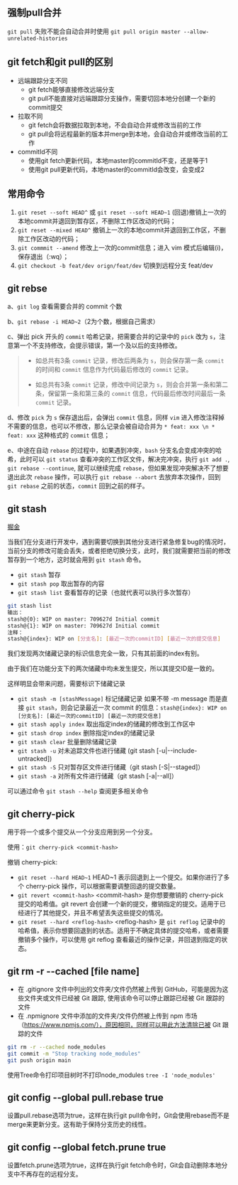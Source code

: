 强制pull合并
---
`git pull` 失败不能合自动合并时使用 `git pull origin master --allow-unrelated-histories`

git fetch和git pull的区别
---
- 远端跟踪分支不同
    - git fetch能够直接修改远端分支
    - git pull不能直接对远端跟踪分支操作，需要切回本地分创建一个新的commit提交
- 拉取不同
    - git fetch会将数据拉取到本地，不会自动合并或修改当前的工作
    - git pull会将远程最新的版本并merge到本地，会自动合并或修改当前的工作
- commitId不同
    - 使用git fetch更新代码，本地master的commitId不变，还是等于1
    - 使用git pull更新代码，本地master的commitId会改变，会变成2

常用命令
---
1. ```git reset --soft HEAD^``` 或 ```git reset --soft HEAD~1```
(回退)撤销上一次的本地commit并退回到暂存区，不删除工作区改动的代码；
2. ```git reset --mixed HEAD^```
撤销上一次的本地commit并退回到工作区，不删除工作区改动的代码；
3. ```git commmit --amend``` 
修改上一次的commit信息；进入 vim 模式后编辑(i)，保存退出（:wq）；
4. `git checkout -b feat/dev orign/feat/dev`
切换到远程分支 feat/dev

git rebse
---
a、`git log` 查看需要合并的 commit 个数

b、`git rebase -i HEAD~2`（2为个数，根据自己需求）

c、弹出 pick 开头的 `commit` 哈希记录，把需要合并的记录中的 `pick` 改为 `s`，注意第一个不支持修改，会提示错误，第一个及以后的支持修改。
>- 如总共有3条 `commit` 记录，修改后两条为 `s`，则会保存第一条 `commit` 的时间和 `commit` 信息作为代码最后修改的 `commit` 记录。
>
>- 如总共有3条 `commit` 记录，修改中间记录为 `s`，则会合并第一条和第二条，保留第一条和第三条的 `commit` 信息，代码最后修改时间最后一条 `commit` 记录。

d、修改 `pick` 为 `s` 保存退出后，会弹出 `commit` 信息，同样 `vim` 进入修改注释掉不需要的信息，也可以不修改，那么记录会被自动合并为 `* feat: xxx \n * feat: xxx` 这种格式的 `commit` 信息；

e、中途在自动 `rebase` 的过程中，如果遇到冲突，`bash` 分支名会变成冲突的哈希，此时可以 `git status` 查看冲突的工作区文件，解决完冲突，执行 `git add .`, `git rebase --continue`, 就可以继续完成 `rebase`，但如果发现冲突解决不了想要退出此次 `rebase` 操作，可以执行 `git rebase --abort` 去放弃本次操作，回到 `git rebase` 之前的状态，`commit` 回到之前的样子。

git stash
---
[掘金](https://juejin.cn/post/6844904085716467720?searchId=20240520104628D5A405AA6BC7343A69A2)

当我们在分支进行开发中，遇到需要切换到其他分支进行紧急修复bug的情况时，当前分支的修改可能会丢失，或者拒绝切换分支，此时，我们就需要把当前的修改暂存到一个地方，这时就会用到 `git stash` 命令。

- `git stash` 暂存
- `git stash pop` 取出暂存的内容
- `git stash list` 查看暂存的记录（也就代表可以执行多次暂存）
```bash
git stash list
输出：
stash@{0}: WIP on master: 709627d Initial commit
stash@{1}: WIP on master: 709627d Initial commit
注释：
stash@{index}: WIP on [分支名]: [最近一次的commitID] [最近一次的提交信息]
```
我们发现两次储藏记录的标识信息完全一致，只有其前面的index有别。

由于我们在功能分支下的两次储藏中均未发生提交，所以其提交ID是一致的。

这样明显会带来问题，需要标识下储藏记录

- `git stash -m [stashMessage]` 标记储藏记录
如果不带 -m message 而是直接 `git stash`，则会记录最近一次 commit 的信息：`stash@{index}: WIP on [分支名]: [最近一次的commitID] [最近一次的提交信息]`
- `git stash apply index` 取出指定index的储藏的修改到工作区中
- `git stash drop index` 删除指定index的储藏记录
- `git stash clear` 批量删除储藏记录
- `git stash -u` 对未追踪文件也进行储藏 (git stash [-u|--include-untracked])
- `git stash -S` 只对暂存区文件进行储藏（git stash [-S|--staged]）
- `git stash -a` 对所有文件进行储藏（git stash [-a|--all]）

可以通过命令 `git stash --help` 查阅更多相关命令

git cherry-pick
---
用于将一个或多个提交从一个分支应用到另一个分支。

使用：`git cherry-pick <commit-hash>`

撤销 cherry-pick: 
- `git reset --hard HEAD~1` HEAD~1 表示回退到上一个提交。如果你进行了多个 cherry-pick 操作，可以根据需要调整回退的提交数量。
- `git revert <commit-hash>` \<commit-hash\> 是你想要撤销的 cherry-pick 提交的哈希值。git revert 会创建一个新的提交，撤销指定的提交。适用于已经进行了其他提交，并且不希望丢失这些提交的情况。
- `git reset --hard <reflog-hash>` \<reflog-hash\> 是 `git reflog` 记录中的哈希值，表示你想要回退到的状态。适用于不确定具体的提交哈希，或者需要撤销多个操作，可以使用 git reflog 查看最近的操作记录，并回退到指定的状态。

git rm -r --cached [file name]
---
- 在 .gitignore 文件中列出的文件夹/文件仍然被上传到 GitHub，可能是因为这些文件夹或文件已经被 Git 跟踪, 使用该命令可以停止跟踪已经被 Git 跟踪的文件
- 在 .npmignore 文件中添加的文件夹/文件仍然被上传到 npm 市场（https://www.npmjs.com/），原因相同，同样可以用此方法清除已被 Git 跟踪的文件
```bash
git rm -r --cached node_modules
git commit -m "Stop tracking node_modules"
git push origin main
```

使用Tree命令打印项目树时不打印node_modules
`tree -I 'node_modules'`

git config --global pull.rebase true
---
设置pull.rebase选项为true，这样在执行git pull命令时，Git会使用rebase而不是merge来更新分支。这有助于保持分支历史的线性。

git config --global fetch.prune true
---
设置fetch.prune选项为true，这样在执行git fetch命令时，Git会自动删除本地分支中不再存在的远程分支。